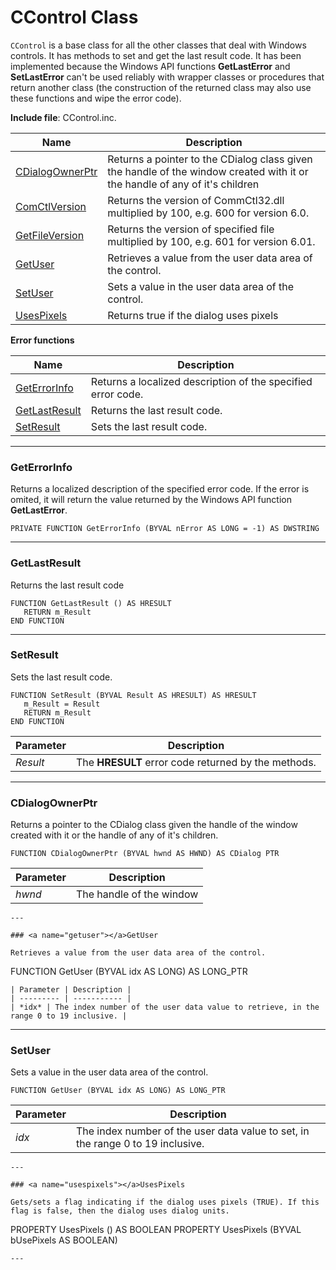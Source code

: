 # CControl Class

`CControl` is a base class for all the other classes that deal with Windows controls. It has methods to set and get the last result code. It has been implemented because the Windows API functions **GetLastError** and **SetLastError** can't be used reliably with wrapper classes or procedures that return another class (the construction of the returned class may also use these functions and wipe the error code).

**Include file**: CControl.inc.

| Name       | Description |
| ---------- | ----------- |
| [CDialogOwnerPtr](#cdialogownerptr) | Returns a pointer to the CDialog class given the handle of the window created with it or the handle of any of it's children |
| [ComCtlVersion](#comctlversion) | Returns the version of CommCtl32.dll multiplied by 100, e.g. 600 for version 6.0. |
| [GetFileVersion](#getfileversion) | Returns the version of specified file multiplied by 100, e.g. 601 for version 6.01. |
| [GetUser](#getuser) | Retrieves a value from the user data area of the control. |
| [SetUser](#setuser) | Sets a value in the user data area of the control. |
| [UsesPixels](#usespixels) | Returns true if the dialog uses pixels |

**Error functions**

| Name       | Description |
| ---------- | ----------- |
| [GetErrorInfo](#geterrorinfo) | Returns a localized description of the specified error code. |
| [GetLastResult](#getlastresult) | Returns the last result code. |
| [SetResult](#setresult) | Sets the last result code. |

---

### <a name="geterrorinfo"></a>GetErrorInfo

Returns a localized description of the specified error code. If the error is omited, it will return the value returned by the Windows API function **GetLastError**.
```
PRIVATE FUNCTION GetErrorInfo (BYVAL nError AS LONG = -1) AS DWSTRING
```
---

### <a name="getlastresult"></a>GetLastResult

Returns the last result code
```
FUNCTION GetLastResult () AS HRESULT
   RETURN m_Result
END FUNCTION
```
---

### <a name="setresult"></a>SetResult

Sets the last result code.
```
FUNCTION SetResult (BYVAL Result AS HRESULT) AS HRESULT
   m_Result = Result
   RETURN m_Result
END FUNCTION
```
| Parameter | Description |
| --------- | ----------- |
| *Result* | The **HRESULT** error code returned by the methods. |

---

### <a name="cdialogownerptr"></a>CDialogOwnerPtr

Returns a pointer to the CDialog class given the handle of the window created with it or the handle of any of it's children.
```
FUNCTION CDialogOwnerPtr (BYVAL hwnd AS HWND) AS CDialog PTR
```
| Parameter | Description |
| --------- | ----------- |
| *hwnd* | The handle of the window |

```
---

### <a name="getuser"></a>GetUser

Retrieves a value from the user data area of the control.
```
FUNCTION GetUser (BYVAL idx AS LONG) AS LONG_PTR
```
| Parameter | Description |
| --------- | ----------- |
| *idx* | The index number of the user data value to retrieve, in the range 0 to 19 inclusive. |

```
---

### <a name="setuser"></a>SetUser

Sets a value in the user data area of the control.
```
FUNCTION GetUser (BYVAL idx AS LONG) AS LONG_PTR
```
| Parameter | Description |
| --------- | ----------- |
| *idx* | The index number of the user data value to set, in the range 0 to 19 inclusive. |

```
---

### <a name="usespixels"></a>UsesPixels

Gets/sets a flag indicating if the dialog uses pixels (TRUE). If this flag is false, then the dialog uses dialog units.
```
PROPERTY UsesPixels () AS BOOLEAN
PROPERTY UsesPixels (BYVAL bUsePixels AS BOOLEAN)
```
---

